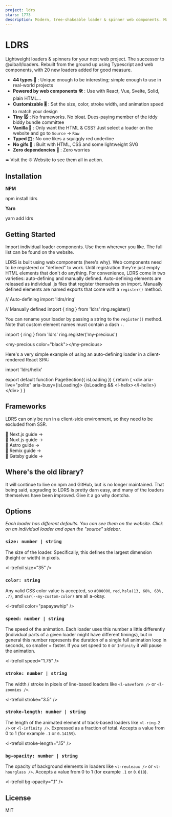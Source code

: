 ```yaml
---
project: ldrs
stars: 1773
description: Modern, tree-shakeable loader & spinner web components. Made with CSS, HTML and SVG. https://uiball.com/ldrs
---
```


LDRS
====

Lightweight loaders & spinners for your next web project. The successor to @uiball/loaders. Rebuilt from the ground up using Typescript and web components, with 20 new loaders added for good measure.

-   **44 types 🎨** : Unique enough to be interesting; simple enough to use in real-world projects
-   **Powered by web components 🛠️** : Use with React, Vue, Svelte, Solid, plain HTML...
-   **Customizable 🎚️** : Set the size, color, stroke width, and animation speed to match your design
-   **Tiny 🐭** : No frameworks. No bloat. Dues-paying member of the iddy biddy bundle committee
-   **Vanilla 🍦** : Only want the HTML & CSS? Just select a loader on the website and go to `Source` -> `Raw`
-   **Typed 🇹** : No one likes a squiggly red underline
-   **No gifs 🎥** : Built with HTML, CSS and some lightweight SVG
-   **Zero dependencies 🔗** : Zero worries

➠ Visit the 🌐 Website to see them all in action.

Installation
------------

**NPM**

npm install ldrs

**Yarn**

yarn add ldrs

Getting Started
---------------

Import individual loader components. Use them wherever you like. The full list can be found on the website.

LDRS is built using web components (here's why). Web components need to be registered or "defined" to work. Until registration they're just empty HTML elements that don't do anything. For convenience, LDRS come in two varieties: auto-defining and manually defined. Auto-defining elements are released as individual .js files that register themselves on import. Manually defined elements are named exports that come with a `register()` method.

// Auto-defining
import 'ldrs/ring'

// Manually defined
import { ring } from 'ldrs'
ring.register()

You can rename your loader by passing a string to the `register()` method. Note that custom element names must contain a dash `-`.

import { ring } from 'ldrs'
ring.register('my-precious')

<my-precious color\="black"\></my-precious\>

Here's a very simple example of using an auto-defining loader in a client-rendered React SPA:

import 'ldrs/helix'

export default function PageSection({ isLoading }) {
  return (
    <div aria-live\="polite" aria-busy\={isLoading}\>
      {isLoading && <l-helix\></l-helix\>}
    </div\>
  )
}

Frameworks
----------

LDRS can only be run in a client-side environment, so they need to be excluded from SSR.

📖 Next.js guide →  
📖 Nuxt.js guide →  
📖 Astro guide →  
📖 Remix guide →  
📖 Gatsby guide →

Where's the old library?
------------------------

It will continue to live on npm and GitHub, but is no longer maintained. That being said, upgrading to LDRS is pretty darn easy, and many of the loaders themselves have been improved. Give it a go why dontcha.

Options
-------

_Each loader has different defaults. You can see them on the website. Click on an individual loader and open the "source" sidebar._

### `size: number | string`

The size of the loader. Specifically, this defines the largest dimension (height or width) in pixels.

<l-trefoil size\="35" /\>

### `color: string`

Any valid CSS color value is accepted, so `#000000`, `red`, `hsla(13, 68%, 63%, .7)`, and `var(--my-custom-color)` are all a-okay.

<l-trefoil color\="papayawhip" /\>

### `speed: number | string`

The speed of the animation. Each loader uses this number a little differently (individual parts of a given loader might have different timings), but in general this number represents the duration of a single full animation loop in seconds, so smaller = faster. If you set speed to `0` or `Infinity` it will pause the animation.

<l-trefoil speed\="1.75" /\>

### `stroke: number | string`

The width / stroke in pixels of line-based loaders like `<l-waveform />` or `<l-zoomies />`.

<l-trefoil stroke\="3.5" /\>

### `stroke-length: number | string`

The length of the animated element of track-based loaders like `<l-ring-2 />` or `<l-infinity />`. Expressed as a fraction of total. Accepts a value from 0 to 1 (for example `.1` or `0.14159`).

<l-trefoil stroke-length\=".15" /\>

### `bg-opacity: number | string`

The opacity of background elements in loaders like `<l-reuleaux />` or `<l-hourglass />`. Accepts a value from 0 to 1 (for example `.1` or `0.618`).

<l-trefoil bg-opacity\=".1" /\>

License
-------

MIT
